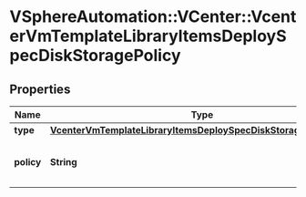 # VSphereAutomation::VCenter::VcenterVmTemplateLibraryItemsDeploySpecDiskStoragePolicy

## Properties
Name | Type | Description | Notes
------------ | ------------- | ------------- | -------------
**type** | [**VcenterVmTemplateLibraryItemsDeploySpecDiskStoragePolicyType**](VcenterVmTemplateLibraryItemsDeploySpecDiskStoragePolicyType.md) |  | [optional] 
**policy** | **String** | Identifier of the storage policy to use. | [optional] 


